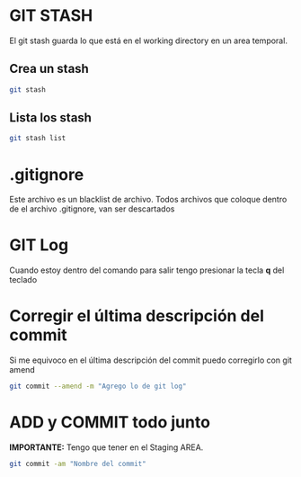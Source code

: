 # GIT STASH
El git stash guarda lo que está en el working directory en un area temporal.

## Crea un stash

```bash
git stash
```

## Lista los stash 
```bash
git stash list
```

# .gitignore
Este archivo es un blacklist de archivo. Todos archivos que coloque dentro de el archivo .gitignore, van ser descartados

# GIT Log
Cuando estoy dentro del comando para salir tengo presionar la tecla **q** del teclado

# Corregir el última descripción del commit
Si me equivoco en el última descripción del commit puedo corregirlo con git amend

```bash
git commit --amend -m "Agrego lo de git log"
```
# ADD y COMMIT todo junto
**IMPORTANTE:** Tengo que tener en el Staging AREA.

```bash
git commit -am "Nombre del commit"
```


